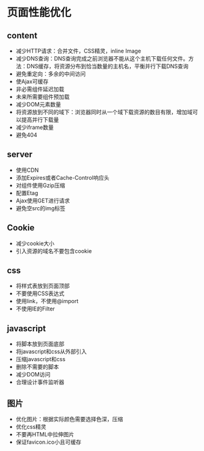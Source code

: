 # 页面性能优化

## content

* 减少HTTP请求：合并文件，CSS精灵，inline Image
* 减少DNS查询：DNS查询完成之前浏览器不能从这个主机下载任何文件。方法：DNS缓存，将资源分布到恰当数量的主机名，平衡并行下载DNS查询
* 避免重定向：多余的中间访问
* 使Ajax可缓存
* 非必需组件延迟加载
* 未来所需要组件预加载
* 减少DOM元素数量
* 将资源放到不同的域下：浏览器同时从一个域下载资源的数目有限，增加域可以提高并行下载量
* 减少iframe数量
* 避免404

## server

* 使用CDN
* 添加Expires或者Cache-Control响应头
* 对组件使用Gzip压缩
* 配置Etag
* Ajax使用GET进行请求
* 避免空src的img标签

## Cookie

* 减少cookie大小
* 引入资源的域名不要包含cookie

## css

* 将样式表放到页面顶部
* 不要使用CSS表达式
* 使用link，不使用@import
* 不使用IE的Filter

## javascript

* 将脚本放到页面底部
* 将javascript和css从外部引入
* 压缩javascript和css
* 删除不需要的脚本
* 减少DOM访问
* 合理设计事件监听器

## 图片

* 优化图片：根据实际颜色需要选择色深，压缩
* 优化css精灵
* 不要再HTML中拉伸图片
* 保证favicon.ico小且可缓存
